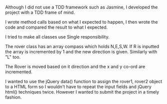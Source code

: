 Although I did not use a TDD framework such as Jasmine, I developed the project with a TDD frame of mind. 

I wrote method calls based on what I expected to happen, I then wrote the code and compared the result to what I expected.

I tried to make all classes use Single responsibility.

The rover class has an array compass which holds N,E,S,W. If R is inputted the array is incremented by 1 and the new direction is given.
Similarly with "L" too.

The Rover is moved based on it direction and the x and y co-ord are incremented.

I wanted to use the jQuery data() function to assign the rover1, rover2 object to a HTML form so I wouldn't have to repeat the input fields and jQuery html() techniques twice. However I wanted to submit the project in a timely fashion.   






